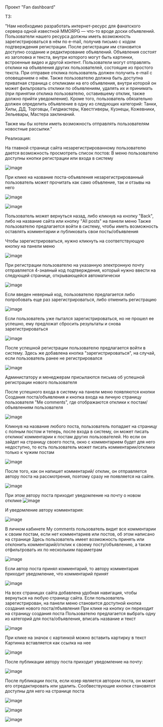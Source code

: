 Проект "Fan dashboard"

ТЗ:

"Нам необходимо разработать интернет-ресурс для фанатского сервера одной известной MMORPG — что-то вроде доски объявлений. Пользователи нашего ресурса должны иметь возможность зарегистрироваться в нём по e-mail, получив письмо с кодом подтверждения регистрации. После регистрации им становится доступно создание и редактирование объявлений. Объявления состоят из заголовка и текста, внутри которого могут быть картинки, встроенные видео и другой контент. Пользователи могут отправлять отклики на объявления других пользователей, состоящие из простого текста. При отправке отклика пользователь должен получить e-mail с оповещением о нём. Также пользователю должна быть доступна приватная страница с откликами на его объявления, внутри которой он может фильтровать отклики по объявлениям, удалять их и принимать (при принятии отклика пользователю, оставившему отклик, также должно прийти уведомление). Кроме того, пользователь обязательно должен определить объявление в одну из следующих категорий: Танки, Хилы, ДД, Торговцы, Гилдмастеры, Квестгиверы, Кузнецы, Кожевники, Зельевары, Мастера заклинаний.

Также мы бы хотели иметь возможность отправлять пользователям новостные рассылки."

Реализация:

На главной странице сайта незарегистрированному пользователю дается возможность просмотреть список постов:
В меню пользователю доступны кнопки регистрации или входа в систему

![image](https://github.com/albinadesign/D16-for-assessment/assets/117900508/61f2ce24-a2d9-40b6-b18f-dd26afca8b5a)

При клике на название поста-объявления незарегистрированный пользователь может прочитать как само объвление, так и отзывы на него

 ![image](https://github.com/albinadesign/D16-for-assessment/assets/117900508/c6449042-61bb-40ee-a92c-8f59066b42b1)

 ![image](https://github.com/albinadesign/D16-for-assessment/assets/117900508/14d45d4c-053a-4e08-81a4-87593e639028)

Пользователь может вернуться назад, либо кликнув на кнопку "Back", либо на название сайта или кнопку "All posts" на панели меню
Также пользователю предлагается войти в систему, чтобы иметь возможность оставлять комментарии и публиковать свои посты/объявления

Чтобы зарегистрироваться, нужно кликнуть на соответствующую кнопку на панели меню

 ![image](https://github.com/albinadesign/D16-for-assessment/assets/117900508/78ce8268-04c0-4472-8f8b-fbaa2aa2d92d)

При регистрации пользователю на указанную электронную почту отправляется 4-знаяный код подтверждения, который нужно ввести на следующей странице, открывающейся автоматически

 ![image](https://github.com/albinadesign/D16-for-assessment/assets/117900508/ab876476-dfe0-4a8b-8a9c-118f9f8b1de1)

Если введен неверный код, пользователю предлагается либо попробовать еще раз зарегистрироваться, либо отменить регистрацию

 ![image](https://github.com/albinadesign/D16-for-assessment/assets/117900508/78b8e8d7-cd2c-45a8-b9a6-ec1b7c136496)

Если пользователь уже пытался зарегистрироваться, но не прошел ее успешно, ему предложат сбросить результаты и снова зарегистрироваться

 ![image](https://github.com/albinadesign/D16-for-assessment/assets/117900508/78191bda-420f-49c5-a4d9-ab5193f6d3c5)

После успешной регистрации пользователю предлагается войти в систему. Здесь же добавлена кнопка "зарегистрироваться", на случай, если пользователь ранее не регистрировался
 
![image](https://github.com/albinadesign/D16-for-assessment/assets/117900508/369f42ec-f411-45cb-bd05-855c7816105d)

Администатору и менеджерам присылаются письма об успешной регистрации нового пользователя

После успешного входа в систему на панели меню появляются кнопки Создания поста/объявления и кнопка входа на личную страницу пользователя "Me comments", где отображаются отклики к постам/объявлениям пользователя

![image](https://github.com/albinadesign/D16-for-assessment/assets/117900508/c198a70d-849b-4a3a-b6b8-95d67b0609a7)

Кликнув на название любого поста, пользователь попадает на страницу с полным постом и теперь, после входа в систему, он может писать отклики/ комментарии к постам других пользователей. Но если он зайдет на страницу своего поста, окно с комментарием будет для него недоступно, то есть пользователь может писать комментарии/отклики только к чужим постам

![image](https://github.com/albinadesign/D16-for-assessment/assets/117900508/f9990e02-cd5f-4624-894e-f0a67d03c0ef)

После того, как он напишет комментарий/ отклик, он отправляется автору поста на рассмотрения, поэтому сразу не появляется на сайте.

![image](https://github.com/albinadesign/D16-for-assessment/assets/117900508/e1417490-4c60-452f-8830-cab914afe46c)

При этом автору поста приходит уведомление на почту о новом отклике
![image](https://github.com/albinadesign/D16-for-assessment/assets/117900508/72bee474-19b1-4f2b-b788-bf568136f77a)

И уведомление автору комментария:

![image](https://github.com/albinadesign/D16-for-assessment/assets/117900508/3ce519d8-cd5c-4857-b647-33ce8bc766d3)

В личном кабинете My comments  пользователь видит все комментарии к своим постам, если нет комментариев или постов, об этом написано на странице
Здесь пользователь имеет возможность принять или отклонить комментарий/отклик к своему посту/объявлению, а также отфильтровать их по нескольким параметрам

![image](https://github.com/albinadesign/D16-for-assessment/assets/117900508/e7937b46-9dde-4737-a980-526841158df9)

Если автор поста принял комментарий, то автору комментария приходит уведомление, что комментарий принят

![image](https://github.com/albinadesign/D16-for-assessment/assets/117900508/eda7a615-2bc9-44e1-9caa-f9a6241591d1)

На всех страницах сайта добавлена удобная навигация, чтобы вернуться на любую страницу сайта. Если пользователь зарегистрирован, на панели меню становится доступной кнопка создания нового поста/лбъявления
При клике на кнопку он переходит на страницу создания поста
Пользователю предлагается выбрать одну из категорий для поста/объявления, вписать название и текст

![image](https://github.com/albinadesign/D16-for-assessment/assets/117900508/11d784ad-28dd-4708-b492-72f78b615eef)

При клике на значок с картинкой можно вставить картирку в текст
Картинка вставляется как ссылка на нее 

![image](https://github.com/albinadesign/D16-for-assessment/assets/117900508/76ad806b-88d0-40f1-9c87-e263b3da31a0)

После публикации автору поста приходит уведомление на почту:

![image](https://github.com/albinadesign/D16-for-assessment/assets/117900508/4724ecf1-e160-4fd4-8aed-d860925720e1)

После публикации поста, если юзер является автором поста, он может его отредактировать или удалить. Сообвествующие кнопки становятся доступны для него на странице поста

![image](https://github.com/albinadesign/D16-for-assessment/assets/117900508/f4d19095-6b5c-47b3-afea-116e5da91fcf)

![image](https://github.com/albinadesign/D16-for-assessment/assets/117900508/3d411cef-abc7-4d63-8bd4-963fa25fe2c9)

![image](https://github.com/albinadesign/D16-for-assessment/assets/117900508/e92ace72-488c-4e46-9a00-d482db7709a8)







